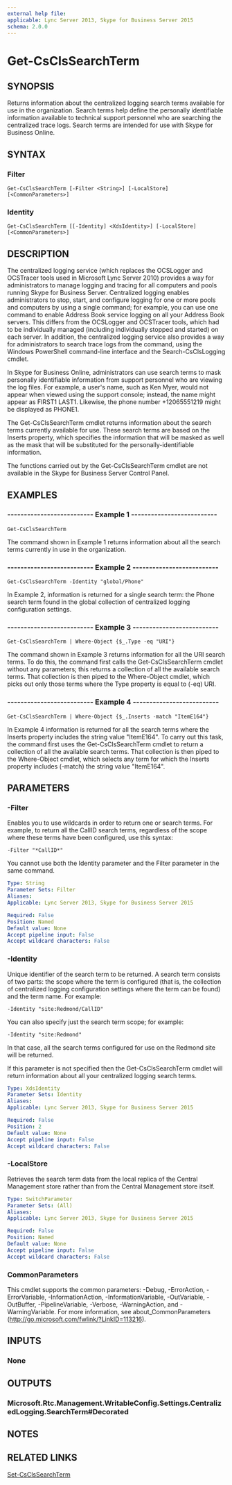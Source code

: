 ```yaml
---
external help file: 
applicable: Lync Server 2013, Skype for Business Server 2015
schema: 2.0.0
---
```


# Get-CsClsSearchTerm

## SYNOPSIS
Returns information about the centralized logging search terms available for use in the organization.
Search terms help define the personally identifiable information available to technical support personnel who are searching the centralized trace logs.
Search terms are intended for use with Skype for Business Online.


## SYNTAX

### Filter
```
Get-CsClsSearchTerm [-Filter <String>] [-LocalStore] [<CommonParameters>]
```

### Identity
```
Get-CsClsSearchTerm [[-Identity] <XdsIdentity>] [-LocalStore] [<CommonParameters>]
```

## DESCRIPTION
The centralized logging service (which replaces the OCSLogger and OCSTracer tools used in Microsoft Lync Server 2010) provides a way for administrators to manage logging and tracing for all computers and pools running Skype for Business Server.
Centralized logging enables administrators to stop, start, and configure logging for one or more pools and computers by using a single command; for example, you can use one command to enable Address Book service logging on all your Address Book servers.
This differs from the OCSLogger and OCSTracer tools, which had to be individually managed (including individually stopped and started) on each server.
In addition, the centralized logging service also provides a way for administrators to search trace logs from the command, using the Windows PowerShell command-line interface and the Search-CsClsLogging cmdlet.

In Skype for Business Online, administrators can use search terms to mask personally identifiable information from support personnel who are viewing the log files.
For example, a user's name, such as Ken Myer, would not appear when viewed using the support console; instead, the name might appear as FIRST1 LAST1.
Likewise, the phone number +12065551219 might be displayed as PHONE1.

The Get-CsClsSearchTerm cmdlet returns information about the search terms currently available for use.
These search terms are based on the Inserts property, which specifies the information that will be masked as well as the mask that will be substituted for the personally-identifiable information.

The functions carried out by the Get-CsClsSearchTerm cmdlet are not available in the Skype for Business Server Control Panel.


## EXAMPLES

### -------------------------- Example 1 --------------------------
```
Get-CsClsSearchTerm
```

The command shown in Example 1 returns information about all the search terms currently in use in the organization.

### -------------------------- Example 2 --------------------------
```
Get-CsClsSearchTerm -Identity "global/Phone"
```

In Example 2, information is returned for a single search term: the Phone search term found in the global collection of centralized logging configuration settings.

### -------------------------- Example 3 --------------------------
```
Get-CsClsSearchTerm | Where-Object {$_.Type -eq "URI"}
```

The command shown in Example 3 returns information for all the URI search terms.
To do this, the command first calls the Get-CsClsSearchTerm cmdlet without any parameters; this returns a collection of all the available search terms.
That collection is then piped to the Where-Object cmdlet, which picks out only those terms where the Type property is equal to (-eq) URI.

### -------------------------- Example 4 --------------------------
```
Get-CsClsSearchTerm | Where-Object {$_.Inserts -match "ItemE164"}
```

In Example 4 information is returned for all the search terms where the Inserts property includes the string value "ItemE164".
To carry out this task, the command first uses the Get-CsClsSearchTerm cmdlet to return a collection of all the available search terms.
That collection is then piped to the Where-Object cmdlet, which selects any term for which the Inserts property includes (-match) the string value "ItemE164".


## PARAMETERS

### -Filter
Enables you to use wildcards in order to return one or search terms.
For example, to return all the CallID search terms, regardless of the scope where these terms have been configured, use this syntax:

`-Filter "*CallID*"`

You cannot use both the Identity parameter and the Filter parameter in the same command.

```yaml
Type: String
Parameter Sets: Filter
Aliases: 
Applicable: Lync Server 2013, Skype for Business Server 2015

Required: False
Position: Named
Default value: None
Accept pipeline input: False
Accept wildcard characters: False
```

### -Identity
Unique identifier of the search term to be returned.
A search term consists of two parts: the scope where the term is configured (that is, the collection of centralized logging configuration settings where the term can be found) and the term name.
For example:

`-Identity "site:Redmond/CallID"`

You can also specify just the search term scope; for example:

`-Identity "site:Redmond"`

In that case, all the search terms configured for use on the Redmond site will be returned.

If this parameter is not specified then the Get-CsClsSearchTerm cmdlet will return information about all your centralized logging search terms.

```yaml
Type: XdsIdentity
Parameter Sets: Identity
Aliases: 
Applicable: Lync Server 2013, Skype for Business Server 2015

Required: False
Position: 2
Default value: None
Accept pipeline input: False
Accept wildcard characters: False
```

### -LocalStore
Retrieves the search term data from the local replica of the Central Management store rather than from the Central Management store itself.

```yaml
Type: SwitchParameter
Parameter Sets: (All)
Aliases: 
Applicable: Lync Server 2013, Skype for Business Server 2015

Required: False
Position: Named
Default value: None
Accept pipeline input: False
Accept wildcard characters: False
```

### CommonParameters
This cmdlet supports the common parameters: -Debug, -ErrorAction, -ErrorVariable, -InformationAction, -InformationVariable, -OutVariable, -OutBuffer, -PipelineVariable, -Verbose, -WarningAction, and -WarningVariable. For more information, see about_CommonParameters (http://go.microsoft.com/fwlink/?LinkID=113216).


## INPUTS

### None


## OUTPUTS

### Microsoft.Rtc.Management.WritableConfig.Settings.CentralizedLogging.SearchTerm#Decorated


## NOTES


## RELATED LINKS

[Set-CsClsSearchTerm]()